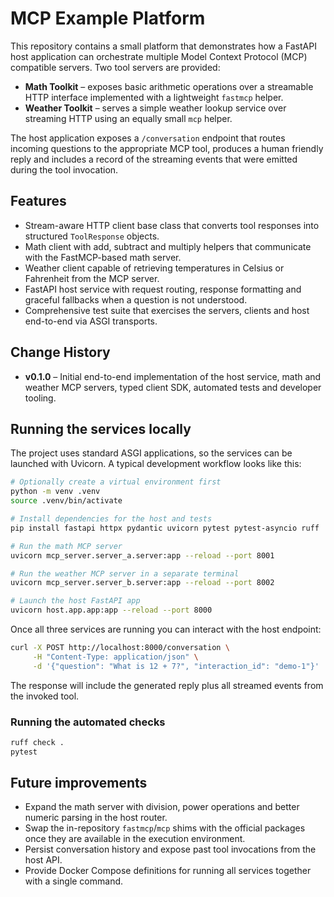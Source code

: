 # MCP Example Platform

This repository contains a small platform that demonstrates how a FastAPI host
application can orchestrate multiple Model Context Protocol (MCP) compatible
servers. Two tool servers are provided:

* **Math Toolkit** – exposes basic arithmetic operations over a streamable HTTP
  interface implemented with a lightweight `fastmcp` helper.
* **Weather Toolkit** – serves a simple weather lookup service over streaming
  HTTP using an equally small `mcp` helper.

The host application exposes a `/conversation` endpoint that routes incoming
questions to the appropriate MCP tool, produces a human friendly reply and
includes a record of the streaming events that were emitted during the tool
invocation.

## Features

* Stream-aware HTTP client base class that converts tool responses into
  structured `ToolResponse` objects.
* Math client with add, subtract and multiply helpers that communicate with the
  FastMCP-based math server.
* Weather client capable of retrieving temperatures in Celsius or Fahrenheit
  from the MCP server.
* FastAPI host service with request routing, response formatting and graceful
  fallbacks when a question is not understood.
* Comprehensive test suite that exercises the servers, clients and host
  end-to-end via ASGI transports.

## Change History

* **v0.1.0** – Initial end-to-end implementation of the host service, math and
  weather MCP servers, typed client SDK, automated tests and developer tooling.

## Running the services locally

The project uses standard ASGI applications, so the services can be launched
with Uvicorn. A typical development workflow looks like this:

```bash
# Optionally create a virtual environment first
python -m venv .venv
source .venv/bin/activate

# Install dependencies for the host and tests
pip install fastapi httpx pydantic uvicorn pytest pytest-asyncio ruff

# Run the math MCP server
uvicorn mcp_server.server_a.server:app --reload --port 8001

# Run the weather MCP server in a separate terminal
uvicorn mcp_server.server_b.server:app --reload --port 8002

# Launch the host FastAPI app
uvicorn host.app.app:app --reload --port 8000
```

Once all three services are running you can interact with the host endpoint:

```bash
curl -X POST http://localhost:8000/conversation \
     -H "Content-Type: application/json" \
     -d '{"question": "What is 12 + 7?", "interaction_id": "demo-1"}'
```

The response will include the generated reply plus all streamed events from the
invoked tool.

### Running the automated checks

```bash
ruff check .
pytest
```

## Future improvements

* Expand the math server with division, power operations and better numeric
  parsing in the host router.
* Swap the in-repository `fastmcp`/`mcp` shims with the official packages once
  they are available in the execution environment.
* Persist conversation history and expose past tool invocations from the host
  API.
* Provide Docker Compose definitions for running all services together with a
  single command.

